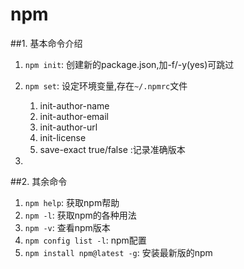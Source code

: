 # npm

##1. 基本命令介绍

1. `npm init`: 创建新的package.json,加-f/-y(yes)可跳过
2. `npm set`: 设定环境变量,存在`~/.npmrc`文件
     
     1. init-author-name
     2. init-author-email
     3. init-author-url
     4. init-license
     5. save-exact true/false :记录准确版本
3. 


##2. 其余命令

1. `npm help`: 获取npm帮助
2. `npm -l`: 获取npm的各种用法
3. `npm -v`: 查看npm版本
4. `npm config list -l`: npm配置
5. `npm install npm@latest -g`: 安装最新版的npm
